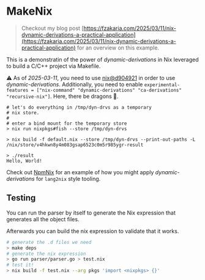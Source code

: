 # MakeNix

> Checkout my blog post [https://fzakaria.com/2025/03/11/nix-dynamic-derivations-a-practical-application](https://fzakaria.com/2025/03/11/nix-dynamic-derivations-a-practical-application) for an overview on this example.

This is a demonstratin of the power of _dynamic-derivations_ in Nix leveraged to build a C/C++ project via Makefile.

⚠️ As of _2025-03-11_, you need to use [nix@d904921](https://github.com/NixOS/nix/commit/d904921eecbc17662fef67e8162bd3c7d1a54ce0) in order to use _dynamic-derivations_. Additionally, you need to enable `experimental-features = ["nix-command" "dynamic-derivations" "ca-derivations" "recursive-nix"]`. Here, there be dragons 🐲.

```console
# let's do everything in /tmp/dyn-drvs as a temporary
# nix store.
# 
# enter a bind mount for the temporary store
> nix run nixpkgs#fish --store /tmp/dyn-drvs

> nix build -f default.nix --store /tmp/dyn-drvs --print-out-paths -L
/nix/store/v4hkwn8y4m083gsap6523c0m5r985ygr-result

> ./result
Hello, World!
```

Check out [NpmNix](https://github.com/fzakaria/NpmNix) for an example of how you might apply _dynamic-derivations_ for `lang2nix` style tooling.

## Testing

You can run the parser by itself to generate the Nix expression that generates all the object files.

Afterwards you can build the nix expression to validate that it works.

```sh
# generate the .d files we need
> make deps
# generate the nix expression
> go run parser/parser.go > test.nix
# test it!
> nix build -f test.nix --arg pkgs 'import <nixpkgs> {}'
```
